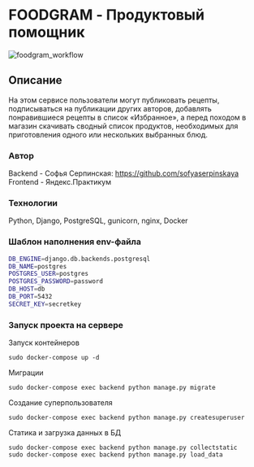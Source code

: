 # FOODGRAM - Продуктовый помощник

![foodgram_workflow](https://github.com/sofyaserpinskaya/foodgram-project-react/workflows/foodgram_workflow/badge.svg)

## Описание

На этом сервисе пользователи могут публиковать рецепты, подписываться на публикации других авторов, добавлять понравившиеся рецепты в список «Избранное», а перед походом в магазин скачивать сводный список продуктов, необходимых для приготовления одного или нескольких выбранных блюд.

### Автор

Backend - Софья Серпинская: <https://github.com/sofyaserpinskaya>
Frontend - Яндекс.Практикум

### Технологии

Python, Django, PostgreSQL, gunicorn, nginx, Docker

### Шаблон наполнения env-файла

```bash
DB_ENGINE=django.db.backends.postgresql
DB_NAME=postgres
POSTGRES_USER=postgres
POSTGRES_PASSWORD=password
DB_HOST=db
DB_PORT=5432
SECRET_KEY=secretkey
```

### Запуск проекта на сервере

Запуск контейнеров

```
sudo docker-compose up -d
```

Миграции

```
sudo docker-compose exec backend python manage.py migrate
```

Создание суперпользователя

```
sudo docker-compose exec backend python manage.py createsuperuser
```

Статика и загрузка данных в БД

```
sudo docker-compose exec backend python manage.py collectstatic
sudo docker-compose exec backend python manage.py load_data

```
